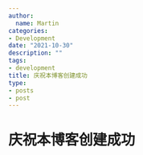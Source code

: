 ```yaml
---
author:
  name: Martin
categories:
- Development
date: "2021-10-30"
description: ""
tags:
- development
title: 庆祝本博客创建成功
type:
- posts
- post
---
```


# 庆祝本博客创建成功
